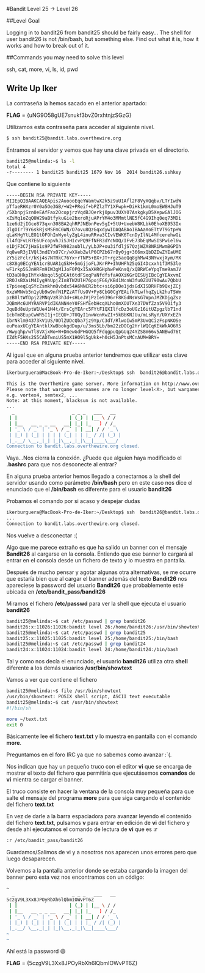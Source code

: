 #Bandit Level 25 → Level 26

##Level Goal

Logging in to bandit26 from bandit25 should be fairly easy… The shell for user bandit26 is not /bin/bash, but something else. Find out what it is, how it works and how to break out of it.

##Commands you may need to solve this level

ssh, cat, more, vi, ls, id, pwd

## Write Up Iker

La contraseña la hemos sacado en el anterior apartado:

**FLAG** = {uNG9O58gUE7snukf3bvZ0rxhtnjzSGzG}

Utilizamos esta contraseña para acceder al siguiente nivel.

```bash 
$ ssh bandit25@bandit.labs.overthewire.org
```

Entramos al servidor y vemos que hay una clave privada en el directorio. 

```bash
bandit25@melinda:~$ ls -l
total 4
-r-------- 1 bandit25 bandit25 1679 Nov 16  2014 bandit26.sshkey
```

Que contiene lo siguiente

```bash
-----BEGIN RSA PRIVATE KEY-----
MIIEpQIBAAKCAQEApis2AuoooEqeYWamtwX2k5z9uU1Afl2F8VyXQqbv/LTrIwdW
pTfaeRHXzr0Y0a5Oe3GB/+W2+PReif+bPZlzTY1XFwpk+DiHk1kmL0moEW8HJuT9
/5XbnpjSzn0eEAfFax2OcopjrzVqdBJQerkj0puv3UXY07AskgkyD5XepwGAlJOG
xZsMq1oZqQ0W29aBtfykuGie2bxroRjuAPrYM4o3MMmtlNE5fC4G9Ihq0eq73MDi
1ze6d2jIGce873qxn308BA2qhRPJNEbnPev5gI+5tU+UxebW8KLbk0EhoXB953Ix
3lgOIrT9Y6skRjsMSFmC6WN/O7ovu8QzGqxdywIDAQABAoIBAAaXoETtVT9GtpHW
qLaKHgYtLEO1tOFOhInWyolyZgL4inuRRva3CIvVEWK6TcnDyIlNL4MfcerehwGi
il4fQFvLR7E6UFcopvhJiSJHIcvPQ9FfNFR3dYcNOQ/IFvE73bEqMwSISPwiel6w
e1DjF3C7jHaS1s9PJfWFN982aublL/yLbJP+ou3ifdljS7QzjWZA8NRiMwmBGPIh
Yq8weR3jIVQl3ndEYxO7Cr/wXXebZwlP6CPZb67rBy0jg+366mxQbDZIwZYEaUME
zY5izFclr/kKj4s7NTRkC76Yx+rTNP5+BX+JT+rgz5aoQq8ghMw43NYwxjXym/MX
c8X8g0ECgYEA1crBUAR1gSkM+5mGjjoFLJKrFP+IhUHFh25qGI4Dcxxh1f3M53le
wF1rkp5SJnHRFm9IW3gM1JoF0PQxI5aXHRGHphwPeKnsQ/xQBRWCeYpqTme9amJV
tD3aDHkpIhYxkNxqol5gDCAt6tdFSxqPaNfdfsfaAOXiKGrQESUjIBcCgYEAxvmI
2ROJsBXaiM4Iyg9hUpjZIn8TW2UlH76pojFG6/KBd1NcnW3fu0ZUU790wAu7QbbU
i7pieeqCqSYcZsmkhnOvbdx54A6NNCR2btc+si6pDOe1jdsGdXISDRHFb9QxjZCj
6xzWMNvb5n1yUb9w9nfN1PZzATfUsOV+Fy8CbG0CgYEAifkTLwfhqZyLk2huTSWm
pzB0ltWfDpj22MNqVzR3h3d+sHLeJVjPzIe9396rF8KGdNsWsGlWpnJMZKDjgZsz
JQBmMc6UMYRARVP1dIKANN4eY0FSHfEebHcqXLho0mXOUTXe37DWfZza5V9Oify3
JquBd8uUptW1Ue41H4t/ErsCgYEArc5FYtF1QXIlfcDz3oUGz16itUZpgzlb71nd
1cbTm8EupCwWR5I1j+IEQU+JTUQyI1nwWcnKwZI+5kBbKNJUu/mLsRyY/UXYxEZh
ibrNklm94373kV1US/0DlZUDcQba7jz9Yp/C3dT/RlwoIw5mP3UxQCizFspNKOSe
euPeaxUCgYEAntklXwBbokgdDup/u/3ms5Lb/bm22zDOCg2HrlWQCqKEkWkAO6R5
/Wwyqhp/wTl8VXjxWo+W+DmewGdPHGQQ5fFdqgpuQpGUq24YZS8m66v5ANBwd76t
IZdtF5HXs2S5CADTwniUS5mX1HO9l5gUkk+h0cH5JnPtsMCnAUM+BRY=
-----END RSA PRIVATE KEY-----
```

Al igual que en alguna prueba anterior tendremos que utilizar esta clave para acceder al siguiente nivel.

```bash
ikerburguera@MacBook-Pro-de-Iker:~/Desktop$ ssh  bandit26@bandit.labs.overthewire.org -i bandit26.sshkey  

This is the OverTheWire game server. More information on http://www.overthewire.org/wargames
Please note that wargame usernames are no longer level<X>, but wargamename<X>
e.g. vortex4, semtex2, ...
Note: at this moment, blacksun is not available.
...
  _                     _ _ _   ___   __  
 | |                   | (_) | |__ \ / /  
 | |__   __ _ _ __   __| |_| |_   ) / /_  
 | '_ \ / _` | '_ \ / _` | | __| / / '_ \ 
 | |_) | (_| | | | | (_| | | |_ / /| (_) |
 |_.__/ \__,_|_| |_|\__,_|_|\__|____\___/ 
Connection to bandit.labs.overthewire.org closed.
```

Vaya...Nos cierra la conexión. ¿Puede que alguien haya modificado el **.bashrc** para que nos desconecte al entrar?

En alguna prueba anterior hemos llegado a conectarnos a la shell del servidor usando como parámetro **/bin/bash** pero en este caso nos dice el enunciado que el **/bin/bash** es diferente para el usuario **bandit26**

Probamos el comando por si acaso y despejar dudas 

```bash
ikerburguera@MacBook-Pro-de-Iker:~/Desktop$ ssh  bandit26@bandit.labs.overthewire.org -i bandit26.sshkey  -t /bin/bash
...
Connection to bandit.labs.overthewire.org closed.
```

Nos vuelve a desconectar :(

Algo que me parece extraño es que ha salido un banner con el mensaje **Bandit26** al cargarse en la consola. Entiendo que ese banner lo cargará al entrar en el consola desde un fichero de texto y lo muestra en pantalla.

Después de mucho pensar y agotar algunas otra alternativas, se me ocurre que estaría bien que al cargar el banner además del texto **Bandit26** nos apareciese la password del usuario **Bandit26** que probablemente esté ubicada en **/etc/bandit_pass/bandit26**

Miramos el fichero **/etc/passwd** para ver la shell que ejecuta el usuario **bandit26**

```bash
bandit25@melinda:~$ cat /etc/passwd | grep bandit26
bandit26:x:11026:11026:bandit level 26:/home/bandit26:/usr/bin/showtext
bandit25@melinda:~$ cat /etc/passwd | grep bandit25
bandit25:x:11025:11025:bandit level 25:/home/bandit25:/bin/bash
bandit25@melinda:~$ cat /etc/passwd | grep bandit24
bandit24:x:11024:11024:bandit level 24:/home/bandit24:/bin/bash
```

Tal y como nos decía el enunciado, el usuario **bandit26** utiliza otra **shell** diferente a los demás usuarios **/usr/bin/showtext**

Vamos a ver que contiene el fichero

```bash
bandit25@melinda:~$ file /usr/bin/showtext
/usr/bin/showtext: POSIX shell script, ASCII text executable
bandit25@melinda:~$ cat /usr/bin/showtext
#!/bin/sh

more ~/text.txt
exit 0
```

Básicamente lee el fichero **text.txt** y lo muestra en pantalla con el comando **more**.

Preguntamos en el foro IRC ya que no sabemos como avanzar :`(. 

Nos indican que hay un pequeño truco con el editor **vi** que se encarga de mostrar el texto del fichero que permitiría que ejecutásemos **comandos** de **vi** mientra se cargar el banner.

El truco consiste en hacer la ventana de la consola muy pequeña para que salte el mensaje del programa **more** para que siga cargando el contenido del fichero **text.txt**

En vez de darle a la barra espaciadora para avanzar leyendo el contenido del fichero **text.txt**, pulsamos **v** para entrar en edición de **vi** del fichero y desde ahí ejecutamos el comando de lectura de **vi** que es **:r <nombreFichero>**

```bash
:r /etc/bandit_pass/bandit26
```
Guardamos/Salimos de vi y a nosotros nos aparecen unos errores pero que luego desaparecen.

Volvemos a la pantalla anterior donde se estaba cargando la imagen del banner pero esta vez nos encontramos con un código:

```bash
~                                                                                                                                          
  _                     _ _ _   ___   __
5czgV9L3Xx8JPOyRbXh6lQbmIOWvPT6Z
 | |                   | (_) | |__ \ / /
 | |__   __ _ _ __   __| |_| |_   ) / /_
 | '_ \ / _` | '_ \ / _` | | __| / / '_ \
 | |_) | (_| | | | | (_| | | |_ / /| (_) |
 |_.__/ \__,_|_| |_|\__,_|_|\__|____\___/
~                                                                                                                                          
~                                        
```

Ahí está la password :smile:

**FLAG** = {5czgV9L3Xx8JPOyRbXh6lQbmIOWvPT6Z}


